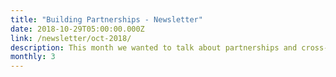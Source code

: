 ```yaml
---
title: "Building Partnerships - Newsletter"
date: 2018-10-29T05:00:00.000Z
link: /newsletter/oct-2018/
description: This month we wanted to talk about partnerships and cross-enterprise collaboration. I’ll let Mark Potter, Chief Technology Officer at HPE and Director of Hewlett Packard Labs, tell you how these partnerships impact the collaboration and work in the HPE DEV community. 
monthly: 3
---
```

            